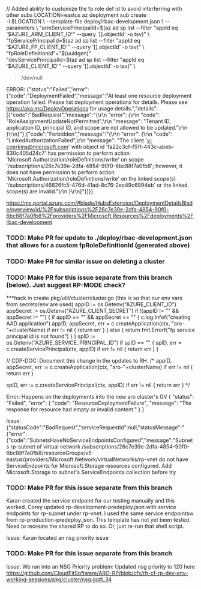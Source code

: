 // Added ability to customize the fp role def id to avoid interferring with other subs
LOCATION=eastus
az deployment sub create \
 -l $LOCATION \
 --template-file deploy/rbac-development.json \
 --parameters \
   "armServicePrincipalId=$(az ad sp list --filter "appId eq '$AZURE_ARM_CLIENT_ID'" --query '[].objectId' -o tsv)" \
   "fpServicePrincipalId=$(az ad sp list --filter "appId eq '$AZURE_FP_CLIENT_ID'" --query '[].objectId' -o tsv)" \
   "fpRoleDefinitionId"="$(uuidgen)" \
   "devServicePrincipalId=$(az ad sp list --filter "appId eq '$AZURE_CLIENT_ID'" --query '[].objectId' -o tsv)" \
 >/dev/null

ERROR: {"status":"Failed","error":{"code":"DeploymentFailed","message":"At least one resource deployment operation failed. Please list deployment operations for details. Please see https://aka.ms/DeployOperations for usage details.","details":[{"code":"BadRequest","message":"{\r\n  \"error\": {\r\n    \"code\": \"RoleAssignmentUpdateNotPermitted\",\r\n    \"message\": \"Tenant ID, application ID, principal ID, and scope are not allowed to be updated.\"\r\n  }\r\n}"},{"code":"Forbidden","message":"{\r\n  \"error\": {\r\n    \"code\": \"LinkedAuthorizationFailed\",\r\n    \"message\": \"The client 'v-cperkins@microsoft.com' with object id 'fa22c3cf-f51f-443c-abeb-830c405d24c7' has permission to perform action 'Microsoft.Authorization/roleDefinitions/write' on scope '/subscriptions/26c7e39e-2dfa-4854-90f0-6bc88f7a0fb8'; however, it does not have permission to perform action 'Microsoft.Authorization/roleDefinitions/write' on the linked scope(s) '/subscriptions/46626fc5-476d-41ad-8c76-2ec49c6994eb' or the linked scope(s) are invalid.\"\r\n  }\r\n}"}]}}

https://ms.portal.azure.com/#blade/HubsExtension/DeploymentDetailsBlade/overview/id/%2Fsubscriptions%2F26c7e39e-2dfa-4854-90f0-6bc88f7a0fb8%2Fproviders%2FMicrosoft.Resources%2Fdeployments%2Frbac-development

### TODO: Make PR for update to ./deploy/rbac-development.json that allows for a custom fpRoleDefinitionId (generated above)
### TODO: Make PR for similar issue on deleting a cluster
### TODO: Make PR for this issue separate from this branch (below). Just suggest RP-MODE check?
***hack in create pkg/util/cluster/cluster.go (this is so that our env vars from secrets/env are used)
  appID := os.Getenv("AZURE_CLIENT_ID")
  appSecret := os.Getenv("AZURE_CLIENT_SECRET")
  if !(appID != "" && appSecret != "") {
    if appID == "" && appSecret == "" {
      c.log.Infof("creating AAD application")
      appID, appSecret, err = c.createApplication(ctx, "aro-"+clusterName)
      if err != nil {
        return err
      }
    } else {
      return fmt.Errorf("fp service principal id is not found")
    }
  }
  spID := os.Getenv("AZURE_SERVICE_PRINCIPAL_ID")
  if spID == "" {
    spID, err = c.createServicePrincipal(ctx, appID)
    if err != nil {
      return err
    }
  }

  // CDP-DOC: Document this change in the updates to RH.
  /*
  appID, appSecret, err := c.createApplication(ctx, "aro-"+clusterName)
  if err != nil {
    return err
  }

  spID, err := c.createServicePrincipal(ctx, appID)
  if err != nil {
    return err
  }
  */


Error: Happens on the deployments into the new aro cluster's GV
{
    "status": "Failed",
    "error": {
        "code": "ResourceDeploymentFailure",
        "message": "The response for resource had empty or invalid content."
    }
}

Issue:
{"statusCode":"BadRequest","serviceRequestId":null,"statusMessage":"{\"error\":{\"code\":\"SubnetsHaveNoServiceEndpointsConfigured\",\"message\":\"Subnets rp-subnet of virtual network /subscriptions/26c7e39e-2dfa-4854-90f0-6bc88f7a0fb8/resourceGroups/v5-eastus/providers/Microsoft.Network/virtualNetworks/rp-vnet do not have ServiceEndpoints for Microsoft.Storage resources configured. Add Microsoft.Storage to subnet's ServiceEndpoints collection before try

### TODO: Make PR for this issue separate from this branch
Karan created the service endpoint for our testing manually and this worked.
Corey updated rp-development-predeploy.json with service endpoints for rp-subnet under rp-vnet. I used the same service endpointsw from rp-production-predeploy.json. This template has not yet been tested. Need to recreate the shared RP to do so. Or, just re-run that shell script.

Issue: Karan located an nsg priority issue
### TODO: Make PR for this issue separate from this branch
Issue: We ran into an NSG Priority problem:
Updated nsg priority to 120 here https://github.com/CloudFitSoftware/ARO-RP/blob/cfs/rh-cf-rp-dev-env-working-sessions/pkg/cluster/nsg.go#L34
